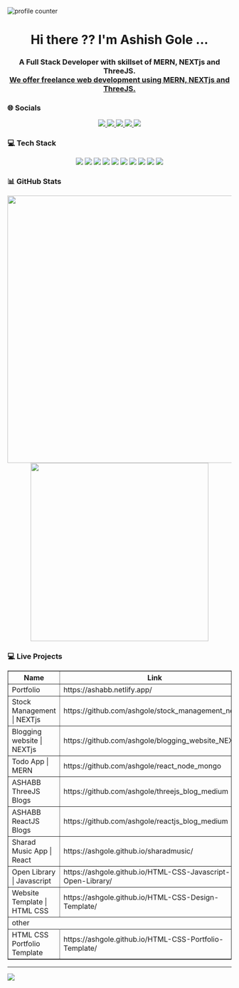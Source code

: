   ![profile counter](https://komarev.com/ghpvc/?username=ashgole)

 <h1 align='center'>
  Hi there ?? I'm Ashish Gole ...
</h1>

<h3 align='center'>
  A Full Stack Developer with skillset of MERN, NEXTjs and ThreeJS.<br/>
<a href="https://ashabb.netlify.app/">  We offer freelance web development using  MERN, NEXTjs and ThreeJS.</a>
</h3>

### 🌐 Socials
<p align='center'>
      <a href="https://ashabb.netlify.app/">
    <img src="https://img.shields.io/badge/Portfolio-CC0000?style=for-the-badge&logoColor=white" />
  </a>
  <a href="https://www.linkedin.com/in/ashabb/">
    <img src="https://img.shields.io/badge/linkedin-%230077B5.svg?&style=for-the-badge&logo=linkedin&logoColor=white" />
  </a>

  <a href="https://www.instagram.com/ashabbofficial/">
    <img src="https://img.shields.io/badge/instagram-%23E4405F.svg?&style=for-the-badge&logo=instagram&logoColor=white" />
  </a>

   <a href="https://medium.com/@ashabb">
    <img src="https://img.shields.io/badge/Medium-12100E?style=for-the-badge&logo=medium&logoColor=white" />
  </a>
  <a href="https://github.com/ashgole">
    <img src="https://img.shields.io/badge/GitHub-100000?style=for-the-badge&logo=github&logoColor=white" />
  </a>
</p>

### 💻 Tech Stack
<p align='center'>
  <img src="https://img.shields.io/badge/HTML5-E34F26?style=for-the-badge&logo=html5&logoColor=white" />
    <img src="https://img.shields.io/badge/CSS3-1572B6?style=for-the-badge&logo=css3&logoColor=white" />
    <img src="https://img.shields.io/badge/tailwindcss-%2338B2AC.svg?style=for-the-badge&logo=tailwind-css&logoColor=white" />
    <img src="https://img.shields.io/badge/Bootstrap-563D7C?style=for-the-badge&logo=bootstrap&logoColor=white" />
      <img src="https://img.shields.io/badge/JavaScript-323330?style=for-the-badge&logo=javascript&logoColor=F7DF1E" />
     <img src="https://img.shields.io/badge/React-20232A?style=for-the-badge&logo=react&logoColor=61DAFB" />
     <img src="https://img.shields.io/badge/Next-black?style=for-the-badge&logo=next.js&logoColor=white" />
     <img src="https://img.shields.io/badge/threejs-black?style=for-the-badge&logo=three.js&logoColor=white" />
  <img src="https://img.shields.io/badge/Git-F05032?style=for-the-badge&logo=git&logoColor=white" />
    <img src="https://img.shields.io/badge/GitHub-100000?style=for-the-badge&logo=github&logoColor=whit" />
</p>


### 📊 GitHub Stats

<p align='center'>
  <a href="#"><img src="https://github-readme-stats.vercel.app/api?username=ashgole&show_icons=true&count_private=true&theme=dark" width="600"></a>
<br/>
<a href="#"><img src="https://github-readme-stats.vercel.app/api/top-langs/?username=ashgole&count_private=true&show_icons=true&theme=dark" width="400"></a>
</p>


### 💻 Live Projects
<table border="1" width="100%">
<thead>
<tr><th>Name</th><th>Link</th><th>Type</th></tr>
</thead>
<tbody>

<tr><td>Portfolio</td><td> https://ashabb.netlify.app/ </td><td>web</td></tr>
<tr><td>Stock Management | NEXTjs</td><td>https://github.com/ashgole/stock_management_nextjs </td><td>web</td></tr>
<tr><td>Blogging website | NEXTjs</td><td>https://github.com/ashgole/blogging_website_NEXTjs </td><td>web</td></tr>
<tr><td>Todo App | MERN </td><td>https://github.com/ashgole/react_node_mongo</td><td>web</td></tr>
<tr><td>ASHABB ThreeJS Blogs </td><td> https://github.com/ashgole/threejs_blog_medium </td><td>web</td></tr>
<tr><td>ASHABB ReactJS Blogs </td><td> https://github.com/ashgole/reactjs_blog_medium </td><td>web</td></tr>
<tr><td>Sharad Music App | React </td><td> https://ashgole.github.io/sharadmusic/ </td><td>web</td></tr>
<tr><td>
Open Library | Javascript</td><td> https://ashgole.github.io/HTML-CSS-Javascript-Open-Library/ </td><td>web</td></tr>
<tr><td>
Website Template | HTML CSS</td><td> https://ashgole.github.io/HTML-CSS-Design-Template/ </td><td>web</td></tr>

<tr><td colspan="3">other</td><tr>

 <tr><td>HTML CSS Portfolio Template</td><td> https://ashgole.github.io/HTML-CSS-Portfolio-Template/ </td><td>web</td></tr>




</tbody>
</table>

***
<a  href="https://pages.razorpay.com/ashabbpay" target="_blank">
<img  src="https://img.shields.io/badge/sponsor-30363D?style=for-the-badge&logo=GitHub-Sponsors&logoColor=#white
">
</a>
